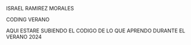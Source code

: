 
ISRAEL RAMIREZ MORALES

CODING VERANO

AQUI ESTARE SUBIENDO EL CODIGO DE LO QUE APRENDO DURANTE
EL VERANO 2024